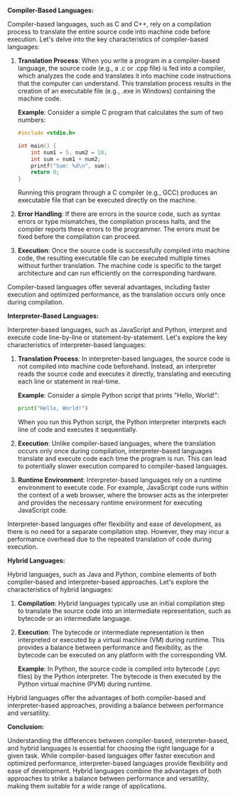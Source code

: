 **Compiler-Based Languages:**

Compiler-based languages, such as C and C++, rely on a compilation process to translate the entire source code into machine code before execution. Let's delve into the key characteristics of compiler-based languages:

1. **Translation Process**: When you write a program in a compiler-based language, the source code (e.g., a .c or .cpp file) is fed into a compiler, which analyzes the code and translates it into machine code instructions that the computer can understand. This translation process results in the creation of an executable file (e.g., .exe in Windows) containing the machine code.

   **Example**: Consider a simple C program that calculates the sum of two numbers:

   ```c
   #include <stdio.h>
   
   int main() {
       int num1 = 5, num2 = 10;
       int sum = num1 + num2;
       printf("Sum: %d\n", sum);
       return 0;
   }
   ```

   Running this program through a C compiler (e.g., GCC) produces an executable file that can be executed directly on the machine.

2. **Error Handling**: If there are errors in the source code, such as syntax errors or type mismatches, the compilation process halts, and the compiler reports these errors to the programmer. The errors must be fixed before the compilation can proceed.

3. **Execution**: Once the source code is successfully compiled into machine code, the resulting executable file can be executed multiple times without further translation. The machine code is specific to the target architecture and can run efficiently on the corresponding hardware.

Compiler-based languages offer several advantages, including faster execution and optimized performance, as the translation occurs only once during compilation.

**Interpreter-Based Languages:**

Interpreter-based languages, such as JavaScript and Python, interpret and execute code line-by-line or statement-by-statement. Let's explore the key characteristics of interpreter-based languages:

1. **Translation Process**: In interpreter-based languages, the source code is not compiled into machine code beforehand. Instead, an interpreter reads the source code and executes it directly, translating and executing each line or statement in real-time.

   **Example**: Consider a simple Python script that prints "Hello, World!":

   ```python
   print("Hello, World!")
   ```

   When you run this Python script, the Python interpreter interprets each line of code and executes it sequentially.

2. **Execution**: Unlike compiler-based languages, where the translation occurs only once during compilation, interpreter-based languages translate and execute code each time the program is run. This can lead to potentially slower execution compared to compiler-based languages.

3. **Runtime Environment**: Interpreter-based languages rely on a runtime environment to execute code. For example, JavaScript code runs within the context of a web browser, where the browser acts as the interpreter and provides the necessary runtime environment for executing JavaScript code.

Interpreter-based languages offer flexibility and ease of development, as there is no need for a separate compilation step. However, they may incur a performance overhead due to the repeated translation of code during execution.

**Hybrid Languages:**

Hybrid languages, such as Java and Python, combine elements of both compiler-based and interpreter-based approaches. Let's explore the characteristics of hybrid languages:

1. **Compilation**: Hybrid languages typically use an initial compilation step to translate the source code into an intermediate representation, such as bytecode or an intermediate language.

2. **Execution**: The bytecode or intermediate representation is then interpreted or executed by a virtual machine (VM) during runtime. This provides a balance between performance and flexibility, as the bytecode can be executed on any platform with the corresponding VM.

   **Example**: In Python, the source code is compiled into bytecode (.pyc files) by the Python interpreter. The bytecode is then executed by the Python virtual machine (PVM) during runtime.

Hybrid languages offer the advantages of both compiler-based and interpreter-based approaches, providing a balance between performance and versatility.

**Conclusion:**

Understanding the differences between compiler-based, interpreter-based, and hybrid languages is essential for choosing the right language for a given task. While compiler-based languages offer faster execution and optimized performance, interpreter-based languages provide flexibility and ease of development. Hybrid languages combine the advantages of both approaches to strike a balance between performance and versatility, making them suitable for a wide range of applications.

